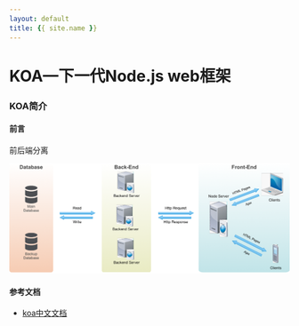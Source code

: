 ```yaml
---
layout: default
title: {{ site.name }}
---
```


# KOA—下一代Node.js web框架

### KOA简介

#### 前言

前后端分离

![前后端分离结构图](../../img/技术分享/koa1.png)


#### 参考文档
+ [koa中文文档](https://github.com/guo-yu/koa-guide)
